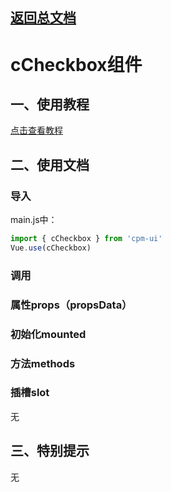 ## [返回总文档](https://github.com/cpm828/cpm-ui)


# cCheckbox组件

## 一、使用教程
[点击查看教程](https://cpm828.github.io/cpm_ui/demo/index.html#/check)



## 二、使用文档
### 导入
main.js中：
```js
import { cCheckbox } from 'cpm-ui'
Vue.use(cCheckbox)
```

### 调用

### 属性props（propsData）

### 初始化mounted

### 方法methods

### 插槽slot
无



## 三、特别提示
无
